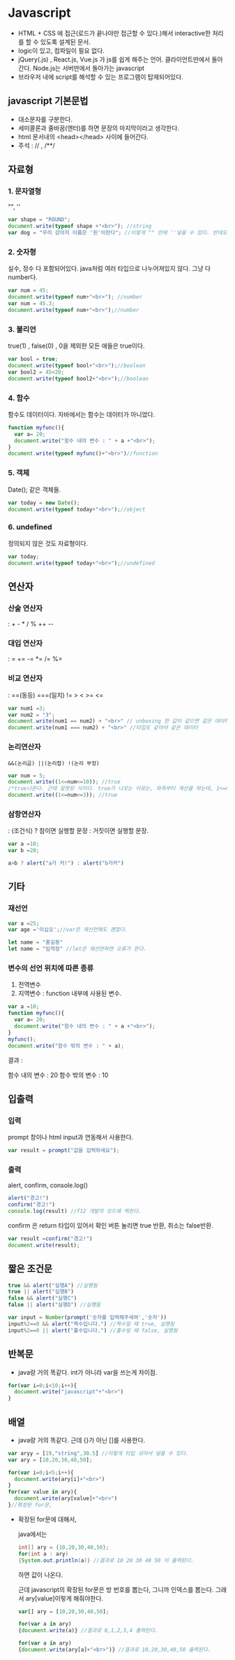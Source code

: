 # Javascript 

- HTML + CSS 에 접근(로드가 끝나야만 접근할 수 있다.)해서 interactive한 처리를 할 수 있도록 설계된 문서. 
- logic이 있고, 컴파일이 필요 없다. 
- jQuery(.js) , React.js, Vue.js 가 js를 쉽게 해주는 언어. 클라이언트딴에서 돌아간다. Node.js는 서버딴에서 돌아가는 javascript
- 브라우저 내에 script를 해석할 수 있는 프로그램이 탑재되어있다.



## javascript 기본문법

- 대소문자를 구분한다.
- 세미콜론과 줄바꿈(엔터)를 하면 문장의 마지막이라고 생각한다.
- html 문서내의 &lt;head&gt;&lt;/head> 사이에 들어간다.
- 주석 : // , /**/



## 자료형

### 1. 문자열형 

"", ''

```javascript
var shape = "ROUND";
document.write(typeof shape +"<br>"); //string
var dog = "우리 강아지 이름은 '핀'이란다"; //이렇게 "" 안에 ''넣을 수 있다. 반대도 가능
```

### 2. 숫자형

실수, 정수 다 포함되어있다. java처럼 여러 타입으로 나누어져있지 않다. 그냥 다 number다.

```javascript
var num = 45;
document.write(typeof num+"<br>"); //number
var num = 45.3;
document.write(typeof num+"<br>");//number
```

### 3. 불리언

true(1) , false(0) , 0을 제외한 모든 애들은 true이다.

```javascript
var bool = true;
document.write(typeof bool+"<br>");//boolean
var bool2 = 45<20;
document.write(typeof bool2+"<br>");//boolean
```

### 4. 함수

함수도 데이터이다. 자바에서는 함수는 데이터가 아니었다.

```javascript
function myfunc(){
  var a= 20;
  document.write("함수 내의 변수 : " + a +"<br>");
}
document.write(typeof myfunc()+"<br>")//function
```

### 5. 객체

Date(); 같은 객체들.

```javascript
var today = new Date();
document.write(typeof today+"<br>");//object
```

### 6. undefined

정의되지 않은 것도 자료형이다.

```javascript
var today;
document.write(typeof today+"<br>");//undefined
```

## 연산자

### **산술 연산자** 

: + 	-	 *	 /	 %	  ++ 	--

### **대입 연산자** 

: = 	+= 	-= 	*= 	/= 	%=

### **비교 연산자** 

: ==(동등) 	===(일치)	!= 	> 	<	>=	<=  

```javascript
var num1 =3;
var num2 = "3";
document.write(num1 == num2) + "<br>" // unboxing 한 값이 같으면 같은 데이터
document.write(num1 === num2) + "<br>" //타입도 같아야 같은 데이터
```

### **논리연산자** 

```
&&(논리곱)	||(논리합)	!(논리 부정)
```

```javascript
var num = 5;
document.write((1<=num<=10)); //true
/*true나온다. 근데 잘못된 식이다. true가 나오는 이유는, 좌측부터 계산을 하는데, 1<=num 이 true라서 true=1 로 되고, 1<=10으로 계산되기 때문에 true가 나오는 것이다.*/
document.write((1<=num<=3)); //true
```

### **삼항연산자**

: (조건식) ? 참이면 실행할 문장 : 거짓이면 실행할 문장.

```javascript
var a =10;
var b =20;

a>b ? alert("a가 커!") : alert("b가커")
```

## 기타

### **재선언**

```javascript
var a =25;
var age ='이십오';//var은 재선언해도 괜찮다.

let name = "홍길동"
let name = "임꺽정" //let은 재선언하면 오류가 뜬다.

```

### **변수의 선언 위치에 따른 종류**

1. 전역변수
2. 지역변수 : function 내부에 사용된 변수.

```javascript
var a =10;
function myfunc(){
  var a= 20;
  document.write("함수 내의 변수 : " + a +"<br>");
}
myfunc();
document.write("함수 밖의 변수 : " + a);
```

결과 :

함수 내의 변수 : 20
함수 밖의 변수 : 10



## 입출력

### **입력**

prompt 창이나 html input과 연동해서 사용한다.

```javascript
var result = prompt("값을 입력하세요");
```

### **출력**

alert, confirm, console.log()

```javascript
alert("경고!")
confirm("경고!")
console.log(result) //f12 개발자 모드에 찍힌다.
```

confirm 은 return 타입이 있어서 확인 버튼 눌리면 true 반환, 취소는 false반환.

```javascript
var result =confirm("경고!")
document.write(result);
```

## 짧은 조건문

```javascript
true && alert("실행A") //실행됨
true || alert("실행B")
false && alert("실행C")
false || alert("실행D") //실행됨

var input = Number(prompt('숫자를 입력해주세여','숫자'))
input%2==0 && alert("짝수입니다.") //짝수일 때 true, 실행됨
input%2==0 || alert("홀수입니다.") //홀수일 때 false, 실행됨
```



## 반복문

- java랑 거의 똑같다. int가 아니라 var을 쓰는게 차이점.

```javascript
for(var i=0;i<10;i++){
  document.write("javascript"+"<br>")
}
```



## 배열

- java랑 거의 똑같다. 근데 {}가 아닌 []를 사용한다.

```javascript
var aryy = [19,"string",30.5] //이렇게 타입 섞어서 넣을 수 있다.
var ary = [10,20,30,40,50];

for(var i=0;i<5;i++){
  document.write(ary[i]+"<br>")
}
for(var value in ary){
  document.write(ary[value]+"<br>")
}//확장된 for문, 
```

- 확장된 for문에 대해서,

  java에서는 

  ```java
  int[] ary = {10,20,30,40,50};
  for(int a : ary)
  {System.out.println(a)} //결과로 10 20 30 40 50 이 출력된다.
  ```

  하면 값이 나온다.

  

  근데 javascript의 확장된 for문은 방 번호를 뽑는다, 그니까 인덱스를 뽑는다. 그래서 ary[value]이렇게 해줘야한다. 

  ```javascript
  var[] ary = [10,20,30,40,50];
  
  for(var a in ary)
  {document.write(a)} //결과로 0,1,2,3,4 출력된다.
  
  for(var a in ary)
  {document.write(ary[a]+"<br>")} //결과로 10,20,30,40,50 출력된다.
  ```

  